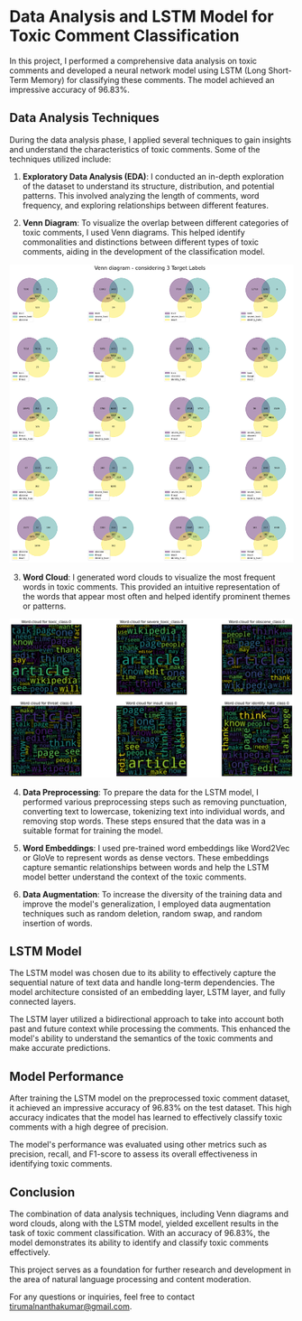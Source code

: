 # Data Analysis and LSTM Model for Toxic Comment Classification

In this project, I performed a comprehensive data analysis on toxic comments and developed a neural network model using LSTM (Long Short-Term Memory) for classifying these comments. The model achieved an impressive accuracy of 96.83%.

## Data Analysis Techniques

During the data analysis phase, I applied several techniques to gain insights and understand the characteristics of toxic comments. Some of the techniques utilized include:

1. **Exploratory Data Analysis (EDA)**: I conducted an in-depth exploration of the dataset to understand its structure, distribution, and potential patterns. This involved analyzing the length of comments, word frequency, and exploring relationships between different features.

2. **Venn Diagram**: To visualize the overlap between different categories of toxic comments, I used Venn diagrams. This helped identify commonalities and distinctions between different types of toxic comments, aiding in the development of the classification model.

![Venn Diagram](assest/venn_diagram.png)

3. **Word Cloud**: I generated word clouds to visualize the most frequent words in toxic comments. This provided an intuitive representation of the words that appear most often and helped identify prominent themes or patterns.

![Word Cloud](assest/word_cloud.png)

4. **Data Preprocessing**: To prepare the data for the LSTM model, I performed various preprocessing steps such as removing punctuation, converting text to lowercase, tokenizing text into individual words, and removing stop words. These steps ensured that the data was in a suitable format for training the model.

5. **Word Embeddings**: I used pre-trained word embeddings like Word2Vec or GloVe to represent words as dense vectors. These embeddings capture semantic relationships between words and help the LSTM model better understand the context of the toxic comments.

6. **Data Augmentation**: To increase the diversity of the training data and improve the model's generalization, I employed data augmentation techniques such as random deletion, random swap, and random insertion of words.

## LSTM Model

The LSTM model was chosen due to its ability to effectively capture the sequential nature of text data and handle long-term dependencies. The model architecture consisted of an embedding layer, LSTM layer, and fully connected layers.

The LSTM layer utilized a bidirectional approach to take into account both past and future context while processing the comments. This enhanced the model's ability to understand the semantics of the toxic comments and make accurate predictions.

## Model Performance

After training the LSTM model on the preprocessed toxic comment dataset, it achieved an impressive accuracy of 96.83% on the test dataset. This high accuracy indicates that the model has learned to effectively classify toxic comments with a high degree of precision.

The model's performance was evaluated using other metrics such as precision, recall, and F1-score to assess its overall effectiveness in identifying toxic comments.

## Conclusion

The combination of data analysis techniques, including Venn diagrams and word clouds, along with the LSTM model, yielded excellent results in the task of toxic comment classification. With an accuracy of 96.83%, the model demonstrates its ability to identify and classify toxic comments effectively.

This project serves as a foundation for further research and development in the area of natural language processing and content moderation.

For any questions or inquiries, feel free to contact [tirumalnanthakumar@gmail.com](mailto:tirumalnanthakumar@gmail.com).

